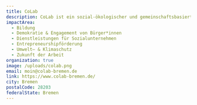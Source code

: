 ```yaml
---
title: CoLab
description: CoLab ist ein sozial-ökologischer und gemeinschaftsbasierter Coworking Space.
impactArea:
  - Bildung
  - Demokratie & Engagement von Bürger*innen
  - Dienstleistungen für Sozialunternehmen
  - Entrepreneurshipförderung
  - Umwelt– & Klimaschutz
  - Zukunft der Arbeit
organization: true
image: /uploads/colab.png
email: moin@colab-bremen.de
link: https://www.colab-bremen.de/
city: Bremen
postalCode: 28203
federalState: Bremen
---
```

